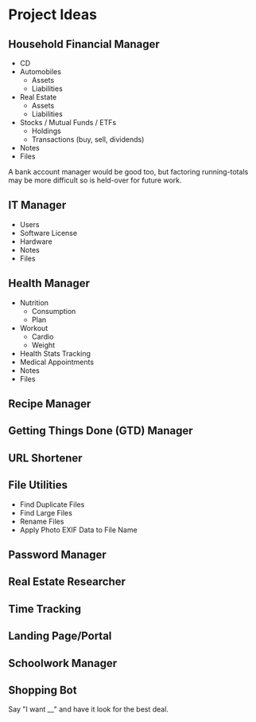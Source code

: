 # Project Ideas

## Household Financial Manager

* CD
* Automobiles
  * Assets
  * Liabilities
* Real Estate
  * Assets
  * Liabilities
* Stocks / Mutual Funds / ETFs
  * Holdings
  * Transactions (buy, sell, dividends)
* Notes
* Files

A bank account manager would be good too, but factoring running-totals may be more difficult so is held-over for future work.

## IT Manager

* Users
* Software License
* Hardware
* Notes
* Files

## Health Manager

* Nutrition
  * Consumption
  * Plan
* Workout
  * Cardio
  * Weight
* Health Stats Tracking
* Medical Appointments
* Notes
* Files

## Recipe Manager

## Getting Things Done (GTD) Manager

## URL Shortener

## File Utilities

* Find Duplicate Files
* Find Large Files
* Rename Files
* Apply Photo EXIF Data to File Name

## Password Manager

## Real Estate Researcher

## Time Tracking

## Landing Page/Portal

## Schoolwork Manager

## Shopping Bot

Say "I want __" and have it look for the best deal.
